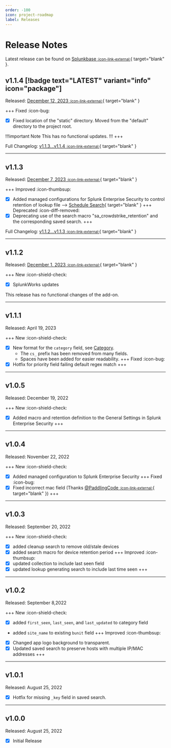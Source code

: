 ```yaml
---
order: -100
icon: project-roadmap
label: Releases
---
```


# Release Notes

Latest release can be found on [Splunkbase <small>:icon-link-external:</small>](https://splunkbase.splunk.com/app/6573){ target="blank" }.

## v1.1.4 [!badge text="LATEST" variant="info" icon="package"]

Released: [December 12, 2023 <small>:icon-link-external:</small>](https://github.com/splunk/SA-CrowdstrikeDevices/releases/tag/v1.1.4){ target="blank" }

+++ Fixed :icon-bug:
- [x] Fixed location of the "static" directory. Moved from the "default" directory to the project root. 

!!!important Note
This has no functional updates.
!!!
+++ 

Full Changelog: [v1.1.3...v1.1.4 <small>:icon-link-external:</small>](https://github.com/splunk/SA-CrowdstrikeDevices/compare/v1.1.1...v1.1.2){ target="blank" }

---

## v1.1.3

Released: [December 7, 2023 <small>:icon-link-external:</small>](https://github.com/splunk/SA-CrowdstrikeDevices/releases/tag/v1.1.3){ target="blank" }

+++ Improved :icon-thumbsup:
- [x] Added managed configurations for Splunk Enterprise Security to control retention of lookup file --> [Schedule Search](/start/scheduled-search.md){ target="blank" }
+++ Deprecated :icon-diff-removed:
- [x] Deprecating use of the search macro "sa_crowdstrike_retention" and the corresponding saved search.
+++

Full Changelog: [v1.1.2...v1.1.3 <small>:icon-link-external:</small>](https://github.com/splunk/SA-CrowdstrikeDevices/compare/v1.1.1...v1.1.2){ target="blank" }

---

## v1.1.2

Released: [December 1, 2023 <small>:icon-link-external:</small>](https://github.com/splunk/SA-CrowdstrikeDevices/releases/tag/v1.1.2){ target="blank" }

+++ New :icon-shield-check:
- [x] SplunkWorks updates

This release has no functional changes of the add-on.

---

## v1.1.1

Released: April 19, 2023

+++ New :icon-shield-check:
- [x] New format for the `category` field, see [Category](/components/category.md).
    - The `cs_` prefix has been removed from many fields.
    - Spaces have been added for easier readability.
+++ Fixed :icon-bug:
- [x] Hotfix for priority field failing default regex match
+++

---
 
## v1.0.5

Released: December 19, 2022

+++ New :icon-shield-check:
- [x] Added macro and retention definition to the General Settings in Splunk Enterprise Security
+++

---

## v1.0.4

Released: November 22, 2022

+++ New :icon-shield-check:
- [x] Added managed configuration to Splunk Enterprise Security
+++ Fixed :icon-bug:
- [x] Fixed incorrect mac field (Thanks [@PaddlingCode <small>:icon-link-external:</small>](https://github.com/PaddlingCode){ target="blank" })
+++

---

## v1.0.3 

Released: September 20, 2022

+++ New :icon-shield-check:
- [x] added cleanup search to remove old/stale devices
- [x] added search macro for device retention period
+++ Improved :icon-thumbsup:
- [x] updated collection to include last seen field
- [x] updated lookup generating search to include last time seen
+++

---

## v1.0.2

Released: September 8,2022

+++ New :icon-shield-check:
- [x] added `first_seen`, `last_seen`, and `last_updated` to category field
- added `site_name` to existing `bunit` field
+++ Improved :icon-thumbsup:
- [x] Changed app logo background to transparent.
- [x] Updated saved search to preserve hosts with multiple IP/MAC addresses
+++

---

## v1.0.1

Released: August 25, 2022

- [x] Hotfix for missing `_key` field in saved search.

---

## v1.0.0 

Released: August 25, 2022

- [x] Initial Release
